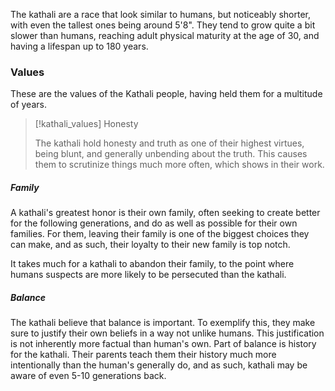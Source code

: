 The kathali are a race that look similar to humans, but noticeably shorter, with even the tallest ones being around 5'8". They tend to grow quite a bit slower than humans, reaching adult physical maturity at the age of 30, and having a lifespan up to 180 years.

### Values

These are the values of the Kathali people, having held them for a multitude of years.

> [!kathali_values] Honesty
>
> The kathali hold honesty and truth as one of their highest virtues, being blunt, and generally unbending about the truth. This causes them to scrutinize things much more often, which shows in their work. 

##### Family

A kathali's greatest honor is their own family, often seeking to create better for the following generations, and do as well as possible for their own families. For them, leaving their family is one of the biggest choices they can make, and as such, their loyalty to their new family is top notch.

It takes much for a kathali to abandon their family, to the point where humans suspects are more likely to be persecuted than the kathali.

##### Balance

The kathali believe that balance is important. To exemplify this, they make sure to justify their own beliefs in a way not unlike humans.  This justification is not inherently more factual than human's own. Part of balance is history for the kathali. Their parents teach them their history much more intentionally than the human's generally do, and as such, kathali may be aware of even 5-10 generations back.